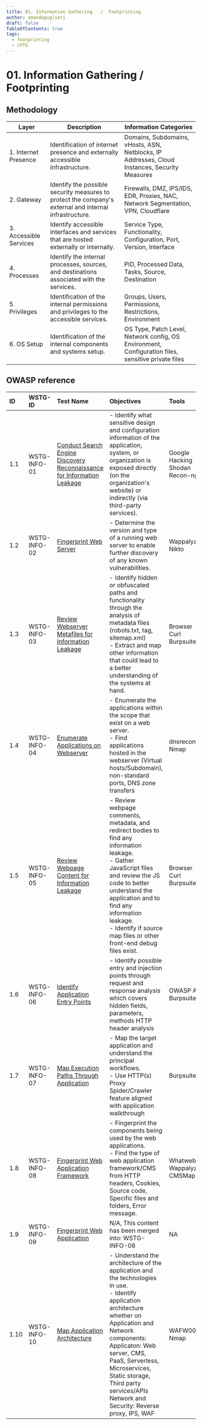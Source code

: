```yaml
---
title: 01. Information Gathering   /  Footprinting
author: amandaguglieri
draft: false
TableOfContents: true
tags:
  - footprinting
  - CPTS
---
```


# 01. Information Gathering   /  Footprinting

## Methodology

| **Layer** | **Description** | **Information Categories** |
| --- | --- | --- |
| 1. Internet Presence | Identification of internet presence and externally accessible infrastructure.|Domains, Subdomains, vHosts, ASN, Netblocks, IP Addresses, Cloud Instances, Security Measures |
| 2. Gateway | Identify the possible security measures to protect the company's external and internal infrastructure.|Firewalls, DMZ, IPS/IDS, EDR, Proxies, NAC, Network Segmentation, VPN, Cloudflare|
| 3. Accessible Services | Identify accessible interfaces and services that are hosted externally or internally.|Service Type, Functionality, Configuration, Port, Version, Interface|
| 4. Processes | Identify the internal processes, sources, and destinations associated with the services.|PID, Processed Data, Tasks, Source, Destination|
| 5. Privileges | Identification of the internal permissions and privileges to the accessible services.|Groups, Users, Permissions, Restrictions, Environment|
| 6. OS Setup | Identification of the internal components and systems setup.|OS Type, Patch Level, Network config, OS Environment, Configuration files, sensitive private files|


## OWASP reference


|ID|WSTG-ID|Test Name|Objectives|Tools|
|:---|:---|:---|:---|:---|
|1.1|WSTG-INFO-01|[Conduct Search Engine Discovery Reconnaissance for Information Leakage](https://owasp.org/www-project-web-security-testing-guide/latest/4-Web_Application_Security_Testing/01-Information_Gathering/01-Conduct_Search_Engine_Discovery_Reconnaissance_for_Information_Leakage)|- Identify what sensitive design and configuration information of the application, system, or organization is exposed directly (on the organization's website) or indirectly (via third-party services).|Google Hacking  <br>Shodan  <br>Recon-ng|
|1.2|WSTG-INFO-02|[Fingerprint Web Server](https://owasp.org/www-project-web-security-testing-guide/latest/4-Web_Application_Security_Testing/01-Information_Gathering/02-Fingerprint_Web_Server)|- Determine the version and type of a running web server to enable further discovery of any known vulnerabilities.|Wappalyzer  <br>Nikto|
|1.3|WSTG-INFO-03|[Review Webserver Metafiles for Information Leakage](https://owasp.org/www-project-web-security-testing-guide/latest/4-Web_Application_Security_Testing/01-Information_Gathering/03-Review_Webserver_Metafiles_for_Information_Leakage)|- Identify hidden or obfuscated paths and functionality through the analysis of metadata files (robots.txt, <META> tag, sitemap.xml)  <br>- Extract and map other information that could lead to a better understanding of the systems at hand.|Browser  <br>Curl  <br>Burpsuite/ZAP|
|1.4|WSTG-INFO-04|[Enumerate Applications on Webserver](https://owasp.org/www-project-web-security-testing-guide/latest/4-Web_Application_Security_Testing/01-Information_Gathering/04-Enumerate_Applications_on_Webserver)|- Enumerate the applications within the scope that exist on a web server.  <br>- Find applications hosted in the webserver (Virtual hosts/Subdomain), non-standard ports, DNS zone transfers|dnsrecon  <br>Nmap|
|1.5|WSTG-INFO-05|[Review Webpage Content for Information Leakage](https://owasp.org/www-project-web-security-testing-guide/latest/4-Web_Application_Security_Testing/01-Information_Gathering/05-Review_Webpage_Content_for_Information_Leakage)|- Review webpage comments, metadata, and redirect bodies to find any information leakage.  <br>- Gather JavaScript files and review the JS code to better understand the application and to find any information leakage.  <br>- Identify if source map files or other front-end debug files exist.|Browser  <br>Curl  <br>Burpsuite/ZAP|
|1.6|WSTG-INFO-06|[Identify Application Entry Points](https://owasp.org/www-project-web-security-testing-guide/latest/4-Web_Application_Security_Testing/01-Information_Gathering/06-Identify_Application_Entry_Points)|- Identify possible entry and injection points through request and response analysis which covers hidden fields, parameters, methods HTTP header analysis|OWASP ASD  <br>Burpsuite/ZAP|
|1.7|WSTG-INFO-07|[Map Execution Paths Through Application](https://owasp.org/www-project-web-security-testing-guide/latest/4-Web_Application_Security_Testing/01-Information_Gathering/07-Map_Execution_Paths_Through_Application)|- Map the target application and understand the principal workflows.  <br>- Use HTTP(s) Proxy Spider/Crawler feature aligned with application walkthrough|Burpsuite/ZAP|
|1.8|WSTG-INFO-08|[Fingerprint Web Application Framework](https://owasp.org/www-project-web-security-testing-guide/latest/4-Web_Application_Security_Testing/01-Information_Gathering/08-Fingerprint_Web_Application_Framework)|- Fingerprint the components being used by the web applications.  <br>- Find the type of web application framework/CMS from HTTP headers, Cookies, Source code, Specific files and folders, Error message.|Whatweb  <br>Wappalyzer  <br>CMSMap|
|1.9|WSTG-INFO-09|[Fingerprint Web Application](https://owasp.org/www-project-web-security-testing-guide/latest/4-Web_Application_Security_Testing/01-Information_Gathering/09-Fingerprint_Web_Application)|N/A, This content has been merged into: WSTG-INFO-08|NA|
|1.10|WSTG-INFO-10|[Map Application Architecture](https://owasp.org/www-project-web-security-testing-guide/latest/4-Web_Application_Security_Testing/01-Information_Gathering/10-Map_Application_Architecture)|- Understand the architecture of the application and the technologies in use.  <br>- Identify application architecture whether on Application and Network components:  <br>Applicaton: Web server, CMS, PaaS, Serverless, Microservices, Static storage, Third party services/APIs  <br>Network and Security: Reverse proxy, IPS, WAF|WAFW00F  <br>Nmap|

